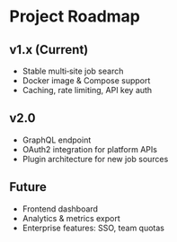 # Project Roadmap

## v1.x (Current)
- Stable multi‑site job search
- Docker image & Compose support
- Caching, rate limiting, API key auth

## v2.0
- GraphQL endpoint
- OAuth2 integration for platform APIs
- Plugin architecture for new job sources

## Future
- Frontend dashboard
- Analytics & metrics export
- Enterprise features: SSO, team quotas
